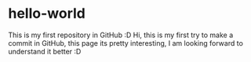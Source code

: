 # hello-world
This is my first repository in GitHub :D 
 Hi, this is my first try to make a commit in GitHub, this page its pretty interesting, I am looking forward to understand it better :D  
